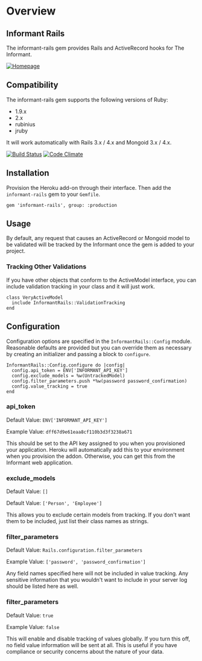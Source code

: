 # Overview

## Informant Rails

The informant-rails gem provides Rails and ActiveRecord hooks for The Informant.

[![Homepage](https://s3.amazonaws.com/assets.heroku.com/addons.heroku.com/icons/1347/original.png)](https://addons.heroku.com/informant)

## Compatibility

The informant-rails gem supports the following versions of Ruby:
- 1.9.x
- 2.x
- rubinius
- jruby

It will work automatically with Rails 3.x / 4.x and Mongoid 3.x / 4.x.

[![Build Status](https://travis-ci.org/informantapp/informant-rails.svg?branch=master)](https://travis-ci.org/informantapp/informant-rails)
[![Code Climate](https://codeclimate.com/github/informantapp/informant-rails.png)](https://codeclimate.com/github/informantapp/informant-rails)

## Installation

Provision the Heroku add-on through their interface. Then add the `informant-rails` gem to your `Gemfile`.

```
gem 'informant-rails', group: :production
```

## Usage

By default, any request that causes an ActiveRecord or Mongoid model to be validated will be tracked by the Informant once the gem is added to your project.

### Tracking Other Validations

If you have other objects that conform to the ActiveModel interface, you can include validation tracking in your class and it will just work.

```
class VeryActiveModel
  include InformantRails::ValidationTracking
end
```

## Configuration

Configuration options are specified in the `InformantRails::Config` module. Reasonable defaults are provided but you can override them as necessary by creating an initializer and passing a block to `configure`.

```
InformantRails::Config.configure do |config|
  config.api_token = ENV['INFORMANT_API_KEY']
  config.exclude_models = %w(UntrackedModel)
  config.filter_parameters.push *%w(password password_confirmation)
  config.value_tracking = true
end
```

### api_token

Default Value: `ENV['INFORMANT_API_KEY']`

Example Value: `dff67d9e61eaa8cf110b3d3f3238a671`

This should be set to the API key assigned to you when you provisioned your application. Heroku will automatically add this to your environment when you provision the addon. Otherwise, you can get this from the Informant web application.

### exclude_models

Default Value: `[]`

Default Value: `['Person', 'Employee']`

This allows you to exclude certain models from tracking. If you don't want them to be included, just list their class names as strings.

### filter_parameters

Default Value: `Rails.configuration.filter_parameters`

Example Value: `['password', 'password_confirmation']`

Any field names specified here will not be included in value tracking. Any sensitive information that you wouldn't want to include in your server log should be listed here as well.

### filter_parameters

Default Value: `true`

Example Value: `false`

This will enable and disable tracking of values globally. If you turn this off, no field value information will be sent at all. This is useful if you have compliance or security concerns about the nature of your data.
